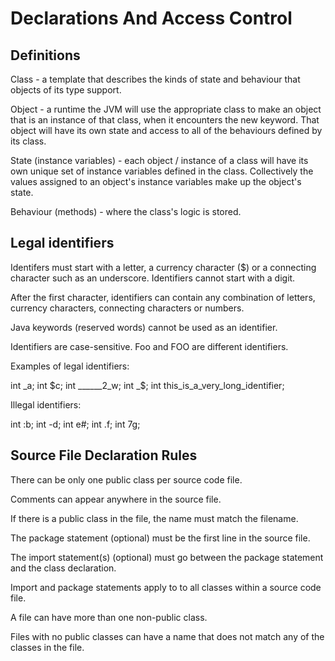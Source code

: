 # Declarations And Access Control

## Definitions

Class - a template that describes the kinds of state and behaviour that objects of its type support.

Object - a runtime the JVM will use the appropriate class to make an object that is an instance of that class,
when it encounters the new keyword.
That object will have its own state and access to all of the behaviours defined by its class.

State (instance variables) -  each object / instance of a class will have its 
own unique set of instance variables defined in the class.
Collectively the values assigned to an object's instance variables make up the object's state.

Behaviour (methods) - where the class's logic is stored. 

## Legal identifiers

Identifers must start with a letter, a currency character ($) or a connecting character such as an underscore.
Identifiers cannot start with a digit.

After the first character, identifiers can contain any combination of letters, currency characters, connecting characters or numbers.

Java keywords (reserved words) cannot be used as an identifier.

Identifiers are case-sensitive. Foo and FOO are different identifiers.

Examples of legal identifiers:

int _a;
int $c;
int ______2_w;
int _$;
int this_is_a_very_long_identifier;

Illegal identifiers:

int :b;
int -d;
int e#;
int .f;
int 7g;

## Source File Declaration Rules

There can be only one public class per source code file.

Comments can appear anywhere in the source file.

If there is a public class in the file, the name must match the filename.

The package statement (optional) must be the first line in the source file.

The import statement(s) (optional) must go between the package statement and the class declaration.

Import and package statements apply to to all classes within a source code file.

A file can have more than one non-public class.

Files with no public classes can have a name that does not match any of the classes in the file.

